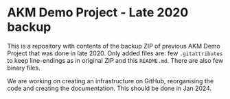 # AKM Demo Project - Late 2020 backup

This is a repository with contents of the backup ZIP of previous AKM Demo
Project that was done in late 2020. Only added files are: few `.gitattributes`
to keep line-endings as in original ZIP and this `README.md`. There are also
few binary files.

We are working on creating an infrastructure on GitHub, reorganising the code
and creating the documentation. This should be done in Jan 2024.

